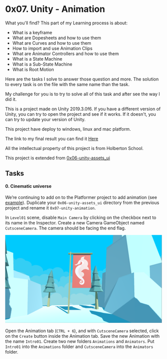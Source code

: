 # 0x07. Unity - Animation

What you'll find? This part of my Learning process is about:
- What is a keyframe
- What are Dopesheets and how to use them
- What are Curves and how to use them
- How to import and use Animation Clips
- What are Animator Controllers and how to use them
- What is a State Machine
- What is a Sub-State Machine
- What is Root Motion

Here are the tasks I solve to answer those question and more. The solution to every task is on the file with the same name than the task.

My challenge for you is to try to solve all of this task and after see the way I did it.

This is a project made on Unity 2019.3.0f6. If you have a different version of Unity, you can try to open the project and see if it works. If it doesn't, you can try to update your version of Unity.

This project have deploy to windows, linux and mac platform.

The link to my final result you can find it [Here]()

All the intellectual property of this project is from Holberton School.

This project is extended from [0x06-unity-assets_ui](https://github.com/bcondict/holbertonschool-unity/tree/main/0x06-unity-assets_ui)


## Tasks

#### 0. Cinematic universe
We’re continuing to add on to the Platformer project to add animation (see [example](https://holbertonschool.github.io/AR-VR/0x07-unity-animation/)). Duplicate your `0x06-unity-assets_ui` directory from the previous project and rename it `0x07-unity-animation`.

In `Level01` scene, disable `Main Camera` by clicking on the checkbox next to its name in the Inspector. Create a new Camera GameObject named `CutsceneCamera`. The camera should be facing the end flag.

![custom camera](Images/1.png)

Open the Animation tab (`CTRL + 6`), and with `CutsceneCamera` selected, click on the `Create` button inside the Animation tab. Save the new Animation with the name `Intro01`. Create two new folders `Animations` and `Animators`. Put `Intro01` into the `Animations` folder and `CutsceneCamera` into the `Animators` folder.

